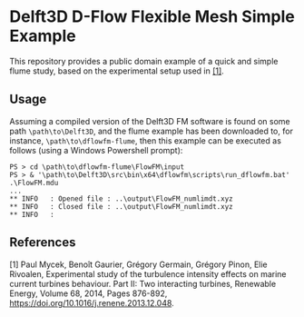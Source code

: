 # Delft3D D-Flow Flexible Mesh Simple Example

This repository provides a public domain example of a quick and simple flume 
study, based on the experimental setup used in [[1]](#1).

## Usage

Assuming a compiled version of the Delft3D FM software is found on some path 
`\path\to\Delft3D`, and the flume example has been downloaded to, for 
instance, `\path\to\dflowfm-flume`, then this example can be executed as 
follows (using a Windows Powershell prompt):

```
PS > cd \path\to\dflowfm-flume\FlowFM\input
PS > & '\path\to\Delft3D\src\bin\x64\dflowfm\scripts\run_dflowfm.bat' .\FlowFM.mdu
...
** INFO   : Opened file : ..\output\FlowFM_numlimdt.xyz
** INFO   : Closed file : ..\output\FlowFM_numlimdt.xyz
** INFO   :

```

## References

<a id="1">[1]</a> 
Paul Mycek, Benoît Gaurier, Grégory Germain, Grégory Pinon, Elie Rivoalen,
Experimental study of the turbulence intensity effects on marine current turbines behaviour. Part II: Two interacting turbines,
Renewable Energy,
Volume 68,
2014,
Pages 876-892,
https://doi.org/10.1016/j.renene.2013.12.048.
